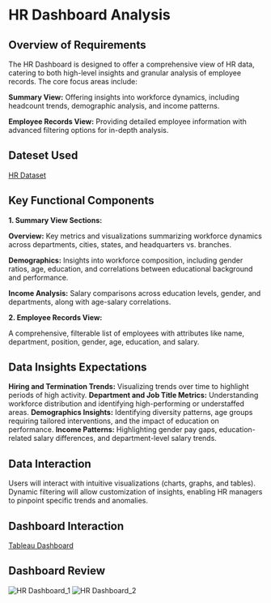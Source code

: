 # HR Dashboard Analysis
## Overview of Requirements

The HR Dashboard is designed to offer a comprehensive view of HR data, catering to both high-level insights and granular analysis of employee records. The core focus areas include:

**Summary View:** Offering insights into workforce dynamics, including headcount trends, demographic analysis, and income patterns.

**Employee Records View:** Providing detailed employee information with advanced filtering options for in-depth analysis.

## Dateset Used
<a href="https://github.com/Sagar472820/Guided_Projects/blob/main/HumanResources.csv"> HR Dataset </a>

## Key Functional Components

**1. Summary View Sections:**

**Overview:** Key metrics and visualizations summarizing workforce dynamics across departments, cities, states, and headquarters vs. branches.

**Demographics:** Insights into workforce composition, including gender ratios, age, education, and correlations between educational background and performance.

**Income Analysis:** Salary comparisons across education levels, gender, and departments, along with age-salary correlations.

**2. Employee Records View:**

A comprehensive, filterable list of employees with attributes like name, department, position, gender, age, education, and salary.

## Data Insights Expectations

**Hiring and Termination Trends:** Visualizing trends over time to highlight periods of high activity.
**Department and Job Title Metrics:** Understanding workforce distribution and identifying high-performing or understaffed areas.
**Demographics Insights:** Identifying diversity patterns, age groups requiring tailored interventions, and the impact of education on performance.
**Income Patterns:** Highlighting gender pay gaps, education-related salary differences, and department-level salary trends.

## Data Interaction

Users will interact with intuitive visualizations (charts, graphs, and tables).
Dynamic filtering will allow customization of insights, enabling HR managers to pinpoint specific trends and anomalies.

## Dashboard Interaction
<a href="https://public.tableau.com/app/profile/sagar.gaikwad1910/viz/HRDashboard_17330466165040/HRDetails?publish=yes"> Tableau Dashboard </a>

## Dashboard Review
![HR Dashboard_1](https://github.com/user-attachments/assets/1f5287c1-d221-4672-9897-888be606c3de)
![HR Dashboard_2](https://github.com/user-attachments/assets/5790dbe8-41e5-40ba-8607-7b6e174a7ff4)







